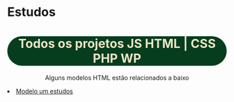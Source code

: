 # Estudos
<h1 style="text-align: center; background-color: #063d1e; color: #ebe5c5; border-radius: 40px;">Todos os projetos JS HTML | CSS PHP WP</h1>
        <p style="text-align: center;">Alguns modelos HTML estão relacionados a baixo</p>
        <li><a href="https://alanqg.github.io/Estudos//HTML/Modulo-02-html%20Guanabara/13-projeto-do-zero(corecao-desafio)/part-09/" target="_blank">Modelo  um estudos</a></li>